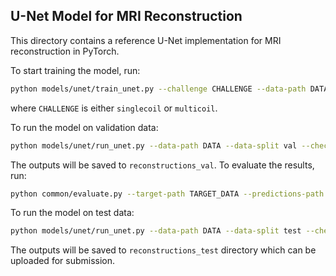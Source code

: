 ## U-Net Model for MRI Reconstruction

This directory contains a reference U-Net implementation for MRI reconstruction 
in PyTorch.

To start training the model, run:
```bash
python models/unet/train_unet.py --challenge CHALLENGE --data-path DATA --exp-dir checkpoint
```
where `CHALLENGE` is either `singlecoil` or `multicoil`.

To run the model on validation data:
```bash
python models/unet/run_unet.py --data-path DATA --data-split val --checkpoint checkpoint/best_model.pt --challenge CHALLENGE --out-dir reconstructions_val --mask-kspace
```
The outputs will be saved to `reconstructions_val`. To evaluate the results, run:
```bash
python common/evaluate.py --target-path TARGET_DATA --predictions-path reconstructions_val --challenge CHALLENGE
```

To run the model on test data:
```bash
python models/unet/run_unet.py --data-path DATA --data-split test --checkpoint checkpoint/best_model.pt --challenge CHALLENGE --out-dir reconstructions_test
```
The outputs will be saved to `reconstructions_test` directory which can be uploaded for submission.
